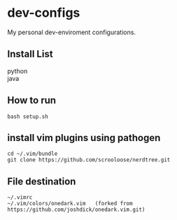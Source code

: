 # dev-configs
My personal dev-enviroment configurations.

## Install List
python   
java

## How to run
```
bash setup.sh
```
## install vim plugins using pathogen
```
cd ~/.vim/bundle
git clone https://github.com/scrooloose/nerdtree.git
```

## File destination
```
~/.vimrc    
~/.vim/colors/onedark.vim   (forked from https://github.com/joshdick/onedark.vim.git) 

```


